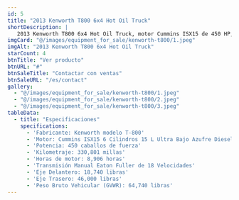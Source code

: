 ```yaml
---
id: 5
title: "2013 Kenworth T800 6x4 Hot Oil Truck"
shortDescription: |
   2013 Kenworth T800 6x4 Hot Oil Truck, motor Cummins ISX15 de 450 HP, transmisión Eaton Fuller de 18 velocidades, 330,801 millas y 8,906 horas.
imgCard: "@/images/equipment_for_sale/kenworth-t800/1.jpeg"
imgAlt: "2013 Kenworth T800 6x4 Hot Oil Truck"
starCount: 4
btnTitle: "Ver producto"
btnURL: "#"
btnSaleTitle: "Contactar con ventas"
btnSaleURL: "/es/contact"
gallery:
  - "@/images/equipment_for_sale/kenworth-t800/1.jpeg"
  - "@/images/equipment_for_sale/kenworth-t800/2.jpeg"
  - "@/images/equipment_for_sale/kenworth-t800/3.jpeg"
tableData:
  - title: "Especificaciones"
    specifications:
      - 'Fabricante: Kenworth modelo T-800'
      - 'Motor: Cummins ISX15 6 Cilindros 15 L Ultra Bajo Azufre Diesel'
      - 'Potencia: 450 caballos de fuerza'
      - 'Kilometraje: 330,801 millas'
      - 'Horas de motor: 8,906 horas'
      - 'Transmisión Manual Eaton Fuller de 18 Velocidades'
      - 'Eje Delantero: 18,740 libras'
      - 'Eje Trasero: 46,000 libras'
      - 'Peso Bruto Vehicular (GVWR): 64,740 libras'
---
```

